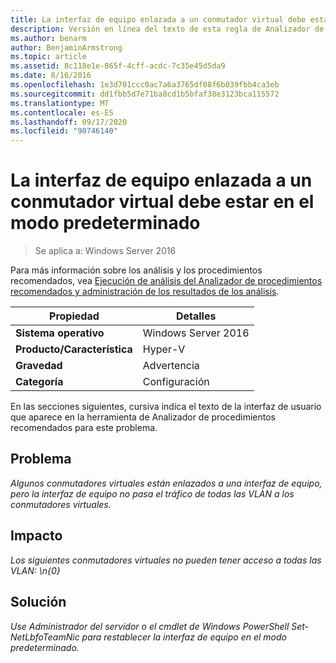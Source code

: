 ```yaml
---
title: La interfaz de equipo enlazada a un conmutador virtual debe estar en el modo predeterminado
description: Versión en línea del texto de esta regla de Analizador de procedimientos recomendados.
ms.author: benarm
author: BenjaminArmstrong
ms.topic: article
ms.assetid: 8c118e1e-865f-4cff-acdc-7c35e45d5da9
ms.date: 8/16/2016
ms.openlocfilehash: 1e3d701ccc0ac7a6a3765df08f6b039fbb4ca3eb
ms.sourcegitcommit: dd1fbb5d7e71ba8cd1b5bfaf38e3123bca115572
ms.translationtype: MT
ms.contentlocale: es-ES
ms.lasthandoff: 09/17/2020
ms.locfileid: "90746140"
---
```

# <a name="the-team-interface-bound-to-a-virtual-switch-should-be-in-default-mode"></a>La interfaz de equipo enlazada a un conmutador virtual debe estar en el modo predeterminado

>Se aplica a: Windows Server 2016

Para más información sobre los análisis y los procedimientos recomendados, vea [Ejecución de análisis del Analizador de procedimientos recomendados y administración de los resultados de los análisis](https://go.microsoft.com/fwlink/p/?LinkID=223177).

|Propiedad|Detalles|
|-|-|
|**Sistema operativo**|Windows Server 2016|
|**Producto/Característica**|Hyper-V|
|**Gravedad**|Advertencia|
|**Categoría**|Configuración|

En las secciones siguientes, cursiva indica el texto de la interfaz de usuario que aparece en la herramienta de Analizador de procedimientos recomendados para este problema.

## <a name="issue"></a>**Problema**
*Algunos conmutadores virtuales están enlazados a una interfaz de equipo, pero la interfaz de equipo no pasa el tráfico de todas las VLAN a los conmutadores virtuales.*

## <a name="impact"></a>**Impacto**
*Los siguientes conmutadores virtuales no pueden tener acceso a todas las VLAN: \n{0}*

## <a name="resolution"></a>**Solución**
*Use Administrador del servidor o el cmdlet de Windows PowerShell Set-NetLbfoTeamNic para restablecer la interfaz de equipo en el modo predeterminado.*



